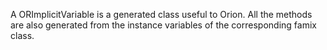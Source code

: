 A ORImplicitVariable is a generated class useful to Orion. All the methods are also generated from the instance variables of the corresponding famix class.